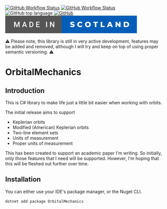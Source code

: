 [![GitHub Workflow Status](https://img.shields.io/github/actions/workflow/status/hughesjs/OrbitalMechanics/dotnet-ci.yml?label=BUILD%20CI&style=for-the-badge&branch=master)](https://github.com/hughesjs/OrbitalMechanics/actions)
[![GitHub Workflow Status](https://img.shields.io/github/actions/workflow/status/hughesjs/OrbitalMechanics/dotnet-cd.yml?label=BUILD%20CD&style=for-the-badge&branch=master)](https://github.com/hughesjs/OrbitalMechanics/actions)
![GitHub top language](https://img.shields.io/github/languages/top/hughesjs/OrbitalMechanics?style=for-the-badge)
[![GitHub](https://img.shields.io/github/license/hughesjs/OrbitalMechanics?style=for-the-badge)](LICENSE)
![FTB](https://raw.githubusercontent.com/hughesjs/custom-badges/master/made-in/made-in-scotland.svg)

⚠ Please note, this library is still in very active development, features may be added and removed, although I will try and keep on top of using proper semantic versioning. ⚠

# OrbitalMechanics

## Introduction

This is C# library to make life just a little bit easier when working with orbits.

The initial release aims to support

- Keplerian orbits
- Modified (American) Keplerian orbits
- Two-line element sets
- Units of measurement
- Proper units of measurement

This has been created to support an academic paper I'm writing. So initially, only those features that I need will be supported. However, I'm hoping that this will be fleshed out further over time.

## Installation

You can either use your IDE's package manager, or the Nuget CLI.

```bash
dotnet add package OrbitalMechanics
```